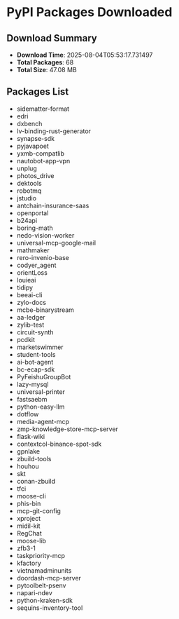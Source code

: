 # PyPI Packages Downloaded

## Download Summary
- **Download Time**: 2025-08-04T05:53:17.731497
- **Total Packages**: 68
- **Total Size**: 47.08 MB

## Packages List
- sidematter-format
- edri
- dxbench
- lv-binding-rust-generator
- synapse-sdk
- pyjavapoet
- yxmb-compatlib
- nautobot-app-vpn
- unplug
- photos_drive
- dektools
- robotmq
- jstudio
- antchain-insurance-saas
- openportal
- b24api
- boring-math
- nedo-vision-worker
- universal-mcp-google-mail
- mathmaker
- rero-invenio-base
- codyer_agent
- orientLoss
- louieai
- tidipy
- beeai-cli
- zylo-docs
- mcbe-binarystream
- aa-ledger
- zylib-test
- circuit-synth
- pcdkit
- marketswimmer
- student-tools
- ai-bot-agent
- bc-ecap-sdk
- PyFeishuGroupBot
- lazy-mysql
- universal-printer
- fastsaebm
- python-easy-llm
- dotflow
- media-agent-mcp
- zmp-knowledge-store-mcp-server
- flask-wiki
- contextcol-binance-spot-sdk
- gpnlake
- zbuild-tools
- houhou
- skt
- conan-zbuild
- tfci
- moose-cli
- phis-bin
- mcp-git-config
- xproject
- midil-kit
- RegChat
- moose-lib
- zfb3-1
- taskpriority-mcp
- kfactory
- vietnamadminunits
- doordash-mcp-server
- pytoolbelt-psenv
- napari-ndev
- python-kraken-sdk
- sequins-inventory-tool
